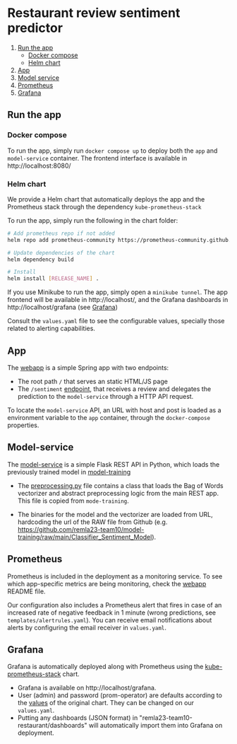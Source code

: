 # Restaurant review sentiment predictor

1. [Run the app](#run-the-app)
    * [Docker compose](#docker-compose)
    * [Helm chart](#helm-chart)
2. [App](#app)
3. [Model service](#model-service)
4. [Prometheus](#prometheus)
5. [Grafana](#grafana)

## Run the app

### Docker compose

To run the app, simply run `docker compose up` to deploy both the `app` and `model-service` container. The frontend interface is available in http://localhost:8080/

### Helm chart
We provide a Helm chart that automatically deploys the app and the Prometheus stack through the dependency `kube-prometheus-stack`

To run the app, simply run the following in the chart folder:

```sh
# Add prometheus repo if not added
helm repo add prometheus-community https://prometheus-community.github.io/helm-charts

# Update dependencies of the chart
helm dependency build

# Install
helm install [RELEASE_NAME] .
```

If you use Minikube to run the app, simply open a `minikube tunnel`. The app frontend will be available in http://localhost/, and the Grafana dashboards in http://localhost/grafana (see [Grafana](#grafana))

Consult the `values.yaml` file to see the configurable values, specially those related to alerting capabilities.

## App
The [webapp](https://github.com/remla23-team10/app) is a simple Spring app with two endpoints:

- The root path `/` that serves an static HTML/JS page
- The `/sentiment` [endpoint](https://github.com/remla23-team10/app/blob/main/src/main/java/nl/tudelft/remla/team10/app/controllers/SentimentController.java), that receives a review and delegates the prediction to the `model-service` through a HTTP API request.

To locate the `model-service` API, an URL with host and post is loaded as a environment variable to the `app` container, through the `docker-compose` properties.

## Model-service
The [model-service](https://github.com/remla23-team10/model-service) is a simple Flask REST API in Python, which loads the previously trained model in [model-training](https://github.com/remla23-team10/model-training)

- The [preprocessing.py](https://github.com/remla23-team10/model-service/blob/main/preprocessing.py) file contains a class that loads the Bag of Words vectorizer and abstract preprocessing logic from the main REST app. This file is copied from `mode-training`.

- The binaries for the model and the vectorizer are loaded from URL, hardcoding the url of the RAW file from Github (e.g. https://github.com/remla23-team10/model-training/raw/main/Classifier_Sentiment_Model).


## Prometheus
Prometheus is included in the deployment as a monitoring service. To see which app-specific metrics are being monitoring, check the [webapp](https://github.com/remla23-team10/app) README file.

Our configuration also includes a Prometheus alert that fires in case of an increased rate of negative feedback in 1 minute (wrong predictions, see `templates/alertrules.yaml`). You can receive email notifications about alerts by configuring the email receiver in `values.yaml`.

## Grafana

Grafana is automatically deployed along with Prometheus using the [kube-prometheus-stack](https://github.com/prometheus-community/helm-charts/blob/main/charts/kube-prometheus-stack) chart.
* Grafana is available on http://localhost/grafana. 
* User (admin) and password (prom-operator) are defaults according to the [values](https://github.com/prometheus-community/helm-charts/blob/main/charts/kube-prometheus-stack/values.yaml) of the original chart. They can be changed on our `values.yaml`.
* Putting any dashboards (JSON format) in "remla23-team10-restaurant/dashboards" will automatically import them into Grafana on deployment.